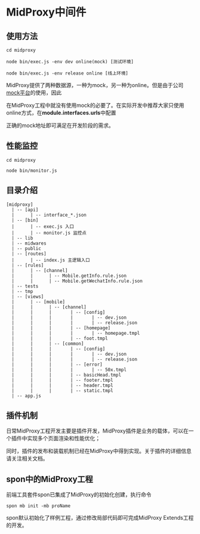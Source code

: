 # MidProxy中间件

## 使用方法

```
cd midproxy

node bin/exec.js -env dev online(mock) [测试环境]

node bin/exec.js -env release online [线上环境]
```

MidProxy提供了两种数据源，一种为mock，另一种为online。但是由于公司[mock平台](http://mock.showjoy.net)的使用，因此

在MidProxy工程中就没有使用mock的必要了。在实际开发中推荐大家只使用online方式，在**module.interfaces.urls**中配置

正确的mock地址即可满足在开发阶段的需求。

## 性能监控

```
cd midproxy

node bin/monitor.js
```

## 目录介绍

```
[midproxy]
  | -- [api]
  |      | -- interface_*.json
  | -- [bin]
  |      | -- exec.js 入口
  |      | -- monitor.js 监控点
  | -- lib
  | -- midwares
  | -- public
  | -- [routes]
  |      | -- index.js 主逻辑入口
  | -- [rules]
  |      | -- [channel]
  |      |      | -- Mobile.getInfo.rule.json
  |      |      | -- Mobile.getWechatInfo.rule.json
  | -- tests
  | -- tmp
  | -- [views]
  |      | -- [mobile]
  |      |      | -- [channel]
  |      |      |       | -- [config]
  |      |      |       |       | -- dev.json
  |      |      |       |       | -- release.json
  |      |      |       | -- [homepage]
  |      |      |       |       | -- homepage.tmpl
  |      |      |       | -- foot.tmpl
  |      |      | -- [common]
  |      |      |       | -- [config]
  |      |      |       |       | -- dev.json
  |      |      |       |       | -- release.json
  |      |      |       | -- [error]
  |      |      |       |       | -- 50x.tmpl
  |      |      |       | -- basicHead.tmpl
  |      |      |       | -- footer.tmpl
  |      |      |       | -- header.tmpl
  |      |      |       | -- static.tmpl
  | -- app.js
  ```

  ## 插件机制

  日常MidProxy工程开发主要是插件开发，MidProxy插件是业务的载体，可以在一个插件中实现多个页面渲染和性能优化；

  同时，插件的发布和装载机制已经在MidProxy中得到实现。关于插件的详细信息请关注相关文档。

  ## spon中的MidProxy工程

  前端工具套件spon已集成了MidProxy的初始化创建，执行命令

  ```
  spon mb init -mb proName
  ```

  spon默认初始化了样例工程，通过修改局部代码即可完成MidProxy Extends工程的开发。